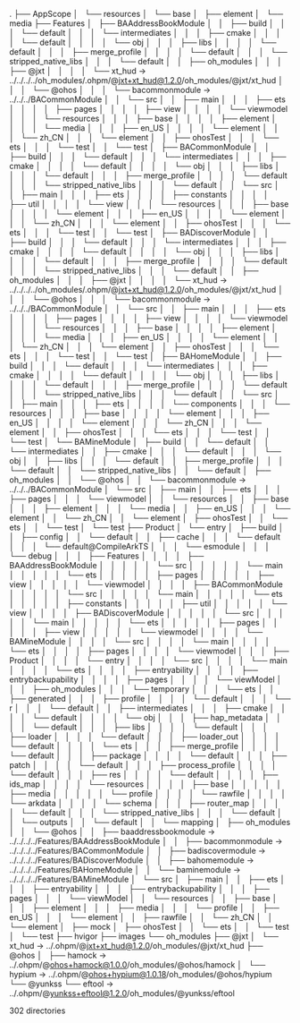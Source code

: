 .
├── AppScope
│   └── resources
│       └── base
│           ├── element
│           └── media
├── Features
│   ├── BAAddressBookModule
│   │   ├── build
│   │   │   └── default
│   │   │       └── intermediates
│   │   │           ├── cmake
│   │   │           │   └── default
│   │   │           │       └── obj
│   │   │           ├── libs
│   │   │           │   └── default
│   │   │           ├── merge_profile
│   │   │           │   └── default
│   │   │           └── stripped_native_libs
│   │   │               └── default
│   │   ├── oh_modules
│   │   │   ├── @jxt
│   │   │   │   └── xt_hud -> ../../../../oh_modules/.ohpm/@jxt+xt_hud@1.2.0/oh_modules/@jxt/xt_hud
│   │   │   └── @ohos
│   │   │       └── bacommonmodule -> ../../../BACommonModule
│   │   └── src
│   │       ├── main
│   │       │   ├── ets
│   │       │   │   ├── pages
│   │       │   │   ├── view
│   │       │   │   └── viewmodel
│   │       │   └── resources
│   │       │       ├── base
│   │       │       │   ├── element
│   │       │       │   └── media
│   │       │       ├── en_US
│   │       │       │   └── element
│   │       │       └── zh_CN
│   │       │           └── element
│   │       ├── ohosTest
│   │       │   └── ets
│   │       │       └── test
│   │       └── test
│   ├── BACommonModule
│   │   ├── build
│   │   │   └── default
│   │   │       └── intermediates
│   │   │           ├── cmake
│   │   │           │   └── default
│   │   │           │       └── obj
│   │   │           ├── libs
│   │   │           │   └── default
│   │   │           ├── merge_profile
│   │   │           │   └── default
│   │   │           └── stripped_native_libs
│   │   │               └── default
│   │   └── src
│   │       ├── main
│   │       │   ├── ets
│   │       │   │   ├── constants
│   │       │   │   ├── util
│   │       │   │   └── view
│   │       │   └── resources
│   │       │       ├── base
│   │       │       │   └── element
│   │       │       ├── en_US
│   │       │       │   └── element
│   │       │       └── zh_CN
│   │       │           └── element
│   │       ├── ohosTest
│   │       │   └── ets
│   │       │       └── test
│   │       └── test
│   ├── BADiscoverModule
│   │   ├── build
│   │   │   └── default
│   │   │       └── intermediates
│   │   │           ├── cmake
│   │   │           │   └── default
│   │   │           │       └── obj
│   │   │           ├── libs
│   │   │           │   └── default
│   │   │           ├── merge_profile
│   │   │           │   └── default
│   │   │           └── stripped_native_libs
│   │   │               └── default
│   │   ├── oh_modules
│   │   │   ├── @jxt
│   │   │   │   └── xt_hud -> ../../../../oh_modules/.ohpm/@jxt+xt_hud@1.2.0/oh_modules/@jxt/xt_hud
│   │   │   └── @ohos
│   │   │       └── bacommonmodule -> ../../../BACommonModule
│   │   └── src
│   │       ├── main
│   │       │   ├── ets
│   │       │   │   ├── pages
│   │       │   │   ├── view
│   │       │   │   └── viewmodel
│   │       │   └── resources
│   │       │       ├── base
│   │       │       │   ├── element
│   │       │       │   └── media
│   │       │       ├── en_US
│   │       │       │   └── element
│   │       │       └── zh_CN
│   │       │           └── element
│   │       ├── ohosTest
│   │       │   └── ets
│   │       │       └── test
│   │       └── test
│   ├── BAHomeModule
│   │   ├── build
│   │   │   └── default
│   │   │       └── intermediates
│   │   │           ├── cmake
│   │   │           │   └── default
│   │   │           │       └── obj
│   │   │           ├── libs
│   │   │           │   └── default
│   │   │           ├── merge_profile
│   │   │           │   └── default
│   │   │           └── stripped_native_libs
│   │   │               └── default
│   │   └── src
│   │       ├── main
│   │       │   ├── ets
│   │       │   │   └── components
│   │       │   └── resources
│   │       │       ├── base
│   │       │       │   └── element
│   │       │       ├── en_US
│   │       │       │   └── element
│   │       │       └── zh_CN
│   │       │           └── element
│   │       ├── ohosTest
│   │       │   └── ets
│   │       │       └── test
│   │       └── test
│   └── BAMineModule
│       ├── build
│       │   └── default
│       │       └── intermediates
│       │           ├── cmake
│       │           │   └── default
│       │           │       └── obj
│       │           ├── libs
│       │           │   └── default
│       │           ├── merge_profile
│       │           │   └── default
│       │           └── stripped_native_libs
│       │               └── default
│       ├── oh_modules
│       │   └── @ohos
│       │       └── bacommonmodule -> ../../../BACommonModule
│       └── src
│           ├── main
│           │   ├── ets
│           │   │   ├── pages
│           │   │   └── viewmodel
│           │   └── resources
│           │       ├── base
│           │       │   ├── element
│           │       │   └── media
│           │       ├── en_US
│           │       │   └── element
│           │       └── zh_CN
│           │           └── element
│           ├── ohosTest
│           │   └── ets
│           │       └── test
│           └── test
├── Product
│   └── entry
│       ├── build
│       │   ├── config
│       │   └── default
│       │       ├── cache
│       │       │   └── default
│       │       │       └── default@CompileArkTS
│       │       │           └── esmodule
│       │       │               └── debug
│       │       │                   ├── Features
│       │       │                   │   ├── BAAddressBookModule
│       │       │                   │   │   └── src
│       │       │                   │   │       └── main
│       │       │                   │   │           └── ets
│       │       │                   │   │               ├── pages
│       │       │                   │   │               ├── view
│       │       │                   │   │               └── viewmodel
│       │       │                   │   ├── BACommonModule
│       │       │                   │   │   └── src
│       │       │                   │   │       └── main
│       │       │                   │   │           └── ets
│       │       │                   │   │               ├── constants
│       │       │                   │   │               ├── util
│       │       │                   │   │               └── view
│       │       │                   │   ├── BADiscoverModule
│       │       │                   │   │   └── src
│       │       │                   │   │       └── main
│       │       │                   │   │           └── ets
│       │       │                   │   │               ├── pages
│       │       │                   │   │               ├── view
│       │       │                   │   │               └── viewmodel
│       │       │                   │   └── BAMineModule
│       │       │                   │       └── src
│       │       │                   │           └── main
│       │       │                   │               └── ets
│       │       │                   │                   ├── pages
│       │       │                   │                   └── viewmodel
│       │       │                   ├── Product
│       │       │                   │   └── entry
│       │       │                   │       └── src
│       │       │                   │           └── main
│       │       │                   │               └── ets
│       │       │                   │                   ├── entryability
│       │       │                   │                   ├── entrybackupability
│       │       │                   │                   ├── pages
│       │       │                   │                   └── viewModel
│       │       │                   ├── oh_modules
│       │       │                   └── temporary
│       │       │                       └── ets
│       │       ├── generated
│       │       │   ├── profile
│       │       │   │   └── default
│       │       │   └── r
│       │       │       └── default
│       │       ├── intermediates
│       │       │   ├── cmake
│       │       │   │   └── default
│       │       │   │       └── obj
│       │       │   ├── hap_metadata
│       │       │   │   └── default
│       │       │   ├── libs
│       │       │   │   └── default
│       │       │   ├── loader
│       │       │   │   └── default
│       │       │   ├── loader_out
│       │       │   │   └── default
│       │       │   │       └── ets
│       │       │   ├── merge_profile
│       │       │   │   └── default
│       │       │   ├── package
│       │       │   │   └── default
│       │       │   ├── patch
│       │       │   │   └── default
│       │       │   ├── process_profile
│       │       │   │   └── default
│       │       │   ├── res
│       │       │   │   └── default
│       │       │   │       ├── ids_map
│       │       │   │       └── resources
│       │       │   │           ├── base
│       │       │   │           │   ├── media
│       │       │   │           │   └── profile
│       │       │   │           └── rawfile
│       │       │   │               └── arkdata
│       │       │   │                   └── schema
│       │       │   ├── router_map
│       │       │   │   └── default
│       │       │   └── stripped_native_libs
│       │       │       └── default
│       │       └── outputs
│       │           └── default
│       │               └── mapping
│       ├── oh_modules
│       │   └── @ohos
│       │       ├── baaddressbookmodule -> ../../../../Features/BAAddressBookModule
│       │       ├── bacommonmodule -> ../../../../Features/BACommonModule
│       │       ├── badiscovermodule -> ../../../../Features/BADiscoverModule
│       │       ├── bahomemodule -> ../../../../Features/BAHomeModule
│       │       └── baminemodule -> ../../../../Features/BAMineModule
│       └── src
│           ├── main
│           │   ├── ets
│           │   │   ├── entryability
│           │   │   ├── entrybackupability
│           │   │   ├── pages
│           │   │   └── viewModel
│           │   └── resources
│           │       ├── base
│           │       │   ├── element
│           │       │   ├── media
│           │       │   └── profile
│           │       ├── en_US
│           │       │   └── element
│           │       ├── rawfile
│           │       └── zh_CN
│           │           └── element
│           ├── mock
│           ├── ohosTest
│           │   └── ets
│           │       └── test
│           └── test
├── hvigor
├── images
└── oh_modules
    ├── @jxt
    │   └── xt_hud -> ../.ohpm/@jxt+xt_hud@1.2.0/oh_modules/@jxt/xt_hud
    ├── @ohos
    │   ├── hamock -> ../.ohpm/@ohos+hamock@1.0.0/oh_modules/@ohos/hamock
    │   └── hypium -> ../.ohpm/@ohos+hypium@1.0.18/oh_modules/@ohos/hypium
    └── @yunkss
        └── eftool -> ../.ohpm/@yunkss+eftool@1.2.0/oh_modules/@yunkss/eftool

302 directories
